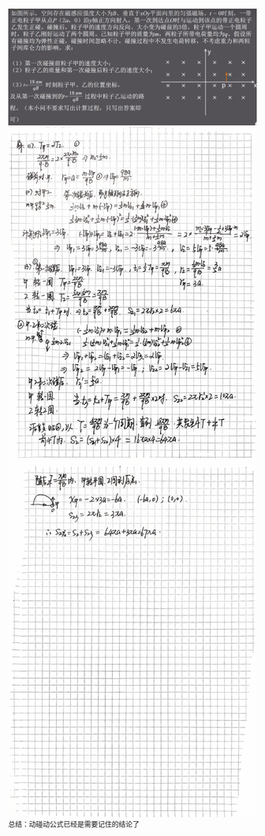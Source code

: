 ![1题干](image.png)
![2](bba7be8020c5cd4800e701e469123c8.jpg)
![3](c35635601d22b46ae6c02c00349e18d.jpg)
总结：动碰动公式已经是需要记住的结论了